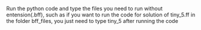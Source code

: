 Run the python code and type the files you need to run without entension(.bff), such as if you want to run the code for solution of tiny_5.ff in the folder bff_files, you just need to type tiny_5 after running the code
